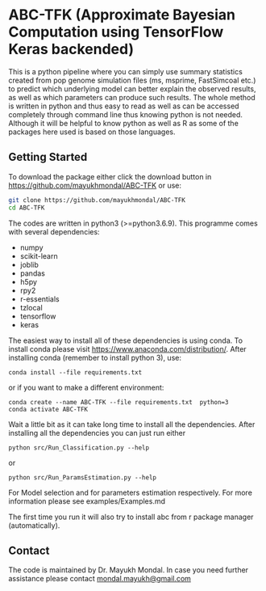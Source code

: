 # ABC-TFK (Approximate Bayesian Computation using TensorFlow Keras backended)
This is a python pipeline where you can simply use summary statistics created from pop genome simulation files (ms, msprime, FastSimcoal etc.) to predict which underlying model can better explain the observed results, as well as which parameters can produce such results. The whole method is written in python and thus easy to read as well as can be accessed completely through command line thus knowing python is not needed. Although it will be helpful to know python as well as R as some of the packages here used is based on those languages.  

## Getting Started
To download the package either click the download button in <https://github.com/mayukhmondal/ABC-TFK> or use:
```bash
git clone https://github.com/mayukhmondal/ABC-TFK
cd ABC-TFK
```
The codes are written in python3 (>=python3.6.9). This programme comes with several dependencies:

- numpy
- scikit-learn
- joblib
- pandas
- h5py
- rpy2
- r-essentials
- tzlocal
- tensorflow
- keras

The easiest way to install all of these dependencies is using conda. To install conda please visit <https://www.anaconda.com/distribution/>. After installing conda (remember to install python 3), use:
```
conda install --file requirements.txt
```
or if you want to make a different environment:
```
conda create --name ABC-TFK --file requirements.txt  python=3
conda activate ABC-TFK
```
Wait a little bit as it can take long time to install all the dependencies. 
After installing all the dependencies you can just run either
```
python src/Run_Classification.py --help
```
or 
```
python src/Run_ParamsEstimation.py --help
```

For Model selection and for parameters estimation respectively. 
For more information please see examples/Examples.md

The first time you run it will also try to install abc from r package manager (automatically). 

## Contact 
The code is maintained by Dr. Mayukh Mondal. In case you need further assistance please contact <mondal.mayukh@gmail.com>
